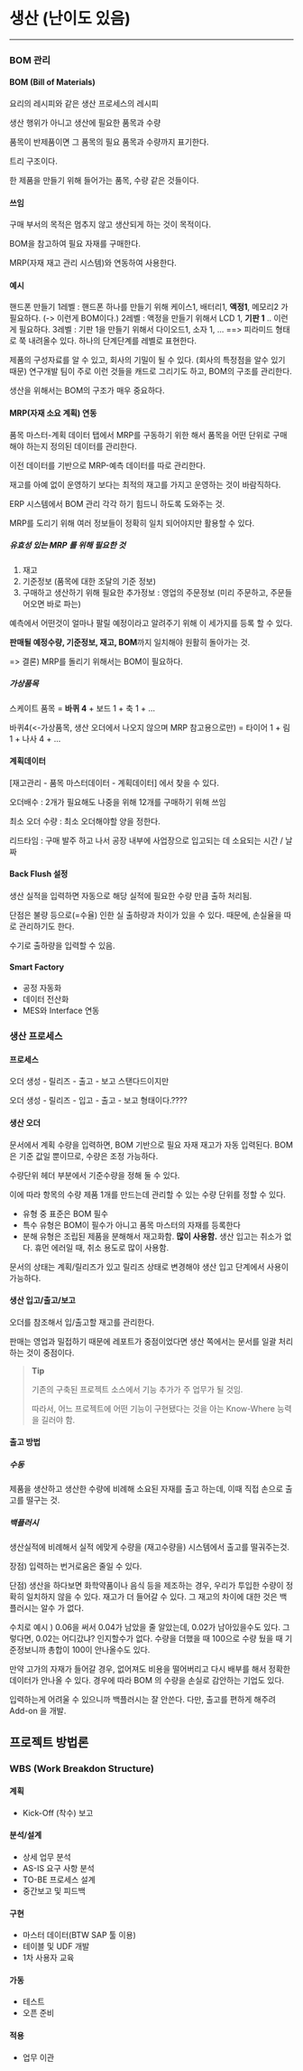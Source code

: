 # 생산 (난이도 있음)

***

### BOM 관리

#### BOM (Bill of Materials)

요리의 레시피와 같은 생산 프로세스의 레시피

생산 행위가 아니고 생산에 필요한 품목과 수량

품목이 반제품이면 그 품목의 필요 품목과 수량까지 표기한다.

트리 구조이다.

한 제품을 만들기 위해 들어가는 품목, 수량 같은 것들이다. 



####  쓰임

구매 부서의 목적은 멈추지 않고 생산되게 하는 것이 목적이다.

BOM을 참고하여 필요 자재를 구매한다.

MRP(자재 재고 관리 시스템)와 연동하여 사용한다.



#### 예시

핸드폰 만들기 
1레벨 : 핸드폰 하나를 만들기 위해 케이스1, 배터리1, **액정1**, 메모리2 가 필요하다. (-> 이런게 BOM이다.) 
2레벨 : 액정을 만들기 위해서 LCD 1, **기판 1** .. 이런게 필요하다. 
3레벨 : 기판 1을 만들기 위해서 다이오드1, 소자 1, ... 
==> 피라미드 형태로 쭉 내려올수 있다. 하나의 단계단계를 레벨로 표현한다. 

제품의 구성자료를 알 수 있고, 회사의 기밀이 될 수 있다. (회사의 특정점을 알수 있기 때문)
연구개발 팀이 주로 이런 것들을 캐드로 그리기도 하고, BOM의 구조를 관리한다. 

생산을 위해서는 BOM의 구조가 매우 중요하다. 



#### MRP(자재 소요 계획) 연동
품목 마스터-계획 데이터 탭에서 MRP를 구동하기 위한 해서 품목을 어떤 단위로 구매해야 하는지 정의된 데이터를 관리한다.

이전 데이터를 기반으로 MRP-예측 데이터를 따로 관리한다.

재고를 아예 없이 운영하기 보다는 최적의 재고를 가지고 운영하는 것이 바람직하다.

ERP 시스템에서 BOM 관리 각각 하기 힘드니 하도록 도와주는 것. 

MRP를 도리기 위해 여러 정보들이 정확히 일치 되어야지만 활용할 수 있다. 



##### 유효성 있는 MRP 를 위해 필요한 것

1. 재고 
2. 기준정보 (품목에 대한 조달의 기준 정보)
3. 구매하고 생산하기 위해 필요한 추가정보 : 영업의 주문정보 (미리 주문하고, 주문들어오면 바로 파는)

예측에서 어떤것이 얼마나 팔릴 예정이라고 알려주기 위해 이 세가지를 등록 할 수 있다. 

**판매될 예정수량, 기준정보, 재고, BOM**까지 일치해야 원활히 돌아가는 것. 

=> 결론) MRP를 돌리기 위해서는 BOM이 필요하다.



##### 가상품목

스케이트 품목 = **바퀴 4** + 보드 1 + 축 1 + ...

바퀴4(<-가상품목, 생산 오더에서 나오지 않으며 MRP 참고용으로만) = 타이어 1 + 림 1 + 나사 4 + ...



#### 계획데이터

[재고관리 - 품목 마스터데이터 - 계획데이터] 에서 찾을 수 있다.

오더배수 : 2개가 필요해도 나중을 위해 12개를 구매하기 위해 쓰임

최소 오더 수량 : 최소 오더해야할 양을 정한다.

리드타임 : 구매 발주 하고 나서 공장 내부에 사업장으로 입고되는 데 소요되는 시간 / 날짜



#### Back Flush 설정

생산 실적을 입력하면 자동으로 해당 실적에 필요한 수량 만큼 출하 처리됨.

단점은 불량 등으로(=수율) 인한 실 출하량과 차이가 있을 수 있다. 때문에, 손실율을 따로 관리하기도 한다. 

수기로 출하량을 입력할 수 있음.



#### Smart Factory

- 공정 자동화
- 데이터 전산화
- MES와 Interface 연동



### 생산 프로세스

#### 프로세스

오더 생성 - 릴리즈 - 출고 - 보고 스탠다드이지만

오더 생성 - 릴리즈 - 입고 - 출고 - 보고 형태이다.????



#### 생산 오더

문서에서 계획 수량을 입력하면, BOM 기반으로 필요 자재 재고가 자동 입력된다. BOM은 기준 값일 뿐이므로, 수량은 조정 가능하다. 

수량단위 헤더 부분에서 기준수량을 정해 둘 수 있다. 

이에 따라 항목의 수량 제품 1개를 만드는데 관리할 수 있는 수량 단위를 정할 수 있다. 



- 유형 중 표준은 BOM 필수
- 특수 유형은 BOM이 필수가 아니고 품목 마스터의 자재를 등록한다
- 분해 유형은 조립된 제품을 분해해서 재고화함. **많이 사용함.**  생산 입고는 취소가 없다. 휴먼 에러일 때,  취소 용도로 많이 사용함.

문서의 상태는 계획/릴리즈가 있고 릴리즈 상태로 변경해야 생산 입고 단계에서 사용이 가능하다.



#### 생산 입고/출고/보고

오더를 참조해서 입/출고할 재고를 관리한다.

판매는 영업과 밀접하기 때문에 레포트가 중점이었다면 생산 쪽에서는 문서를 일괄 처리하는 것이 중점이다.

>**Tip**
>
>기존의 구축된 프로젝트 소스에서 기능 추가가 주 업무가 될 것임.
>
>따라서, 어느 프로젝트에 어떤 기능이 구현됐다는 것을 아는 Know-Where 능력을 길러야 함.



#### 출고 방법 

##### 수동 

제품을 생산하고 생산한 수량에 비례해 소요된 자재를 출고 하는데, 이때 직접 손으로 출고를 떨구는 것.

##### 백플러시 

생산실적에 비례해서 실적 에맞게 수량을 (재고수량을) 시스템에서 출고를 떨궈주는것.

장점) 입력하는 번거로움은 줄일 수 있다. 

단점) 생산을 하다보면 화학약품이나 음식 등을 제조하는 경우, 우리가 투입한 수량이 정확히 일치하지 않을 수 있다. 재고가 더 들어갈 수 있다. 그 재고의 차이에 대한 것은 백플러시는 알수 가 없다.

수치로 예시 ) 0.06을 써서 0.04가 남았을 줄 알았는데, 0.02가 남아있을수도 있다. 그렇다면, 0.02는 어디갔냐? 인지할수가 없다. 수량을 더했을 때 100으로 수량 뒀을 때 기준정보니까 총합이 100이 안나올수도 있다.

만약 고가의 자재가 들어갈 경우, 없어져도 비용을 떨어버리고 다시 배부를 해서 정확한 데이터가 안나올 수 있다. 경우에 따라 BOM 의 수량을 손실로 감안하는 기업도 있다. 

입력하는게 어려울 수 있으니까 백플러시는 잘 안쓴다. 다만, 출고를 편하게 해주려 Add-on 을 개발. 



## 프로젝트 방법론

### WBS (Work Breakdon Structure) 

#### 계획

- Kick-Off (착수) 보고

#### 분석/설계

- 상세 업무 분석
- AS-IS 요구 사항 분석
- TO-BE 프로세스 설계
- 중간보고 및 피드백

#### 구현

- 마스터 데이터(BTW SAP 툴 이용)
- 테이블 및 UDF 개발
- 1차 사용자 교육

#### 가동

- 테스트
- 오픈 준비

#### 적용

- 업무 이관

# 